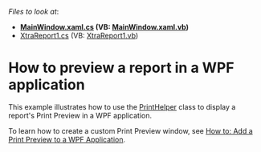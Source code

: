 <!-- default file list -->
*Files to look at*:

* **[MainWindow.xaml.cs](./CS/E4715/MainWindow.xaml.cs) (VB: [MainWindow.xaml.vb](./VB/E4715/MainWindow.xaml.vb))**
* [XtraReport1.cs](./CS/E4715/XtraReport1.cs) (VB: [XtraReport1.vb](./VB/E4715/XtraReport1.vb))
<!-- default file list end -->
# How to preview a report in a WPF application


<p>This example illustrates how to use the <a href="https://documentation.devexpress.com/#WPF/clsDevExpressXpfPrintingPrintHelpertopic">PrintHelper</a> class to display a report's Print Preview in a WPF application.</p>
<p>To learn how to create a custom Print Preview window, see <a href="https://documentation.devexpress.com/#XtraReports/CustomDocument15016">How to: Add a Print Preview to a WPF Application</a>.</p>
<p> </p>

<br/>


